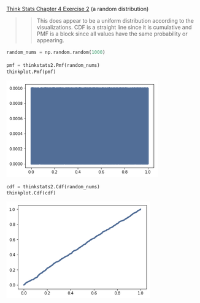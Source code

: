[Think Stats Chapter 4 Exercise 2](http://greenteapress.com/thinkstats2/html/thinkstats2005.html#toc41) (a random distribution)

>> This does appear to be a uniform distribution according to the visualizations. CDF is a straight line since it is cumulative and PMF is a block since all values have the same probability or appearing.
```python
random_nums = np.random.random(1000)

pmf = thinkstats2.Pmf(random_nums)
thinkplot.Pmf(pmf)
```
![](pmf.png)

```python
cdf = thinkstats2.Cdf(random_nums)
thinkplot.Cdf(cdf)
```
![](cdf.png)
